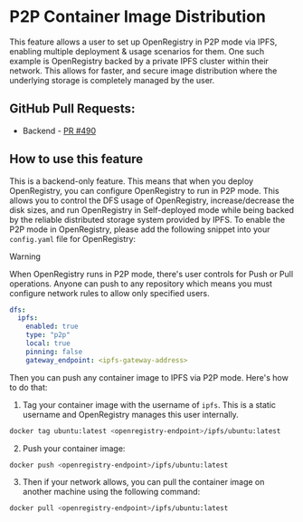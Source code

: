 # P2P Container Image Distribution

This feature allows a user to set up OpenRegistry in P2P mode via IPFS, enabling multiple deployment & usage scenarios 
for them. One such example is OpenRegistry backed by a private IPFS cluster within their network. This allows for 
faster, and secure image distribution where the underlying storage is completely managed by the user.

## GitHub Pull Requests:

- Backend - [PR #490](https://github.com/containerish/OpenRegistry/pull/490)

## How to use this feature

This is a backend-only feature. This means that when you deploy OpenRegistry, you can configure OpenRegistry to run in
P2P mode. This allows you to control the DFS usage of OpenRegistry, increase/decrease the disk sizes, and run OpenRegistry
in Self-deployed mode while being backed by the reliable distributed storage system provided by IPFS.
To enable the P2P mode in OpenRegistry, please add the following snippet into your `config.yaml` file for OpenRegistry:

> [!WARNING]
> When OpenRegistry runs in P2P mode, there's user controls for Push or Pull operations. 
> Anyone can push to any repository which means you must configure network rules to allow only specified users.


```yaml
dfs:
  ipfs:
    enabled: true
    type: "p2p"
    local: true
    pinning: false
    gateway_endpoint: <ipfs-gateway-address>
```

Then you can push any container image to IPFS via P2P mode. Here's how to do that:
1. Tag your container image with the username of `ipfs`. This is a static username and OpenRegistry manages this user internally.
```bash
docker tag ubuntu:latest <openregistry-endpoint>/ipfs/ubuntu:latest
```

2. Push your container image:
```bash
docker push <openregistry-endpoint>/ipfs/ubuntu:latest
```

3. Then if your network allows, you can pull the container image on another machine using the following command:
```bash
docker pull <openregistry-endpoint>/ipfs/ubuntu:latest
```
